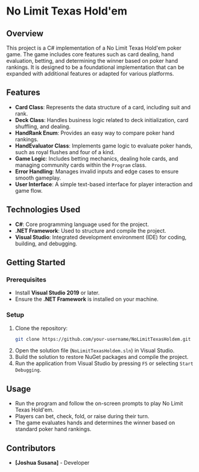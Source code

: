 # No Limit Texas Hold'em 

## Overview

This project is a C# implementation of a No Limit Texas Hold'em poker game. The game includes core features such as card dealing, hand evaluation, betting, and determining the winner based on poker hand rankings. It is designed to be a foundational implementation that can be expanded with additional features or adapted for various platforms.

## Features

- **Card Class**: Represents the data structure of a card, including suit and rank.
- **Deck Class**: Handles business logic related to deck initialization, card shuffling, and dealing.
- **HandRank Enum**: Provides an easy way to compare poker hand rankings.
- **HandEvaluator Class**: Implements game logic to evaluate poker hands, such as royal flushes and four of a kind.
- **Game Logic**: Includes betting mechanics, dealing hole cards, and managing community cards within the `Program` class.
- **Error Handling**: Manages invalid inputs and edge cases to ensure smooth gameplay.
- **User Interface**: A simple text-based interface for player interaction and game flow.

## Technologies Used

- **C#**: Core programming language used for the project.
- **.NET Framework**: Used to structure and compile the project.
- **Visual Studio**: Integrated development environment (IDE) for coding, building, and debugging.

## Getting Started

### Prerequisites

- Install **Visual Studio 2019** or later.
- Ensure the **.NET Framework** is installed on your machine.

### Setup

1. Clone the repository:
    ```bash
    git clone https://github.com/your-username/NoLimitTexasHoldem.git
    ```
2. Open the solution file (`NoLimitTexasHoldem.sln`) in Visual Studio.
3. Build the solution to restore NuGet packages and compile the project.
4. Run the application from Visual Studio by pressing `F5` or selecting `Start Debugging`.

## Usage

- Run the program and follow the on-screen prompts to play No Limit Texas Hold'em.
- Players can bet, check, fold, or raise during their turn.
- The game evaluates hands and determines the winner based on standard poker hand rankings.

## Contributors

- **[Joshua Susana]** - Developer
